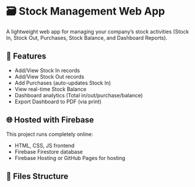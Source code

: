 # 🗃️ Stock Management Web App

A lightweight web app for managing your company’s stock activities (Stock In, Stock Out, Purchases, Stock Balance, and Dashboard Reports).

## 🚀 Features

- Add/View Stock In records
- Add/View Stock Out records
- Add Purchases (auto-updates Stock In)
- View real-time Stock Balance
- Dashboard analytics (Total in/out/purchase/balance)
- Export Dashboard to PDF (via print)

## 🌐 Hosted with Firebase

This project runs completely online:
- HTML, CSS, JS frontend
- Firebase Firestore database
- Firebase Hosting or GitHub Pages for hosting

## 📁 Files Structure

